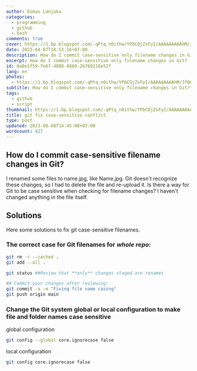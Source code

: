 ```yaml
---
author: Dimas Lanjaka
categories:
  - programming
  - github
  - bash
comments: true
cover: https://1.bp.blogspot.com/-qPtq_n0ithw/YPbCOjZsFyI/AAAAAAAAAhM/JfQ6R2yIcgYMlTZ9GhPaOgFEZ1rm0O0lACLcBGAsYHQ/s600/git-cli-commands.jpg
date: 2023-04-07T18:53:16+07:00
description: How do I commit case-sensitive only filename changes in Git?
excerpt: How do I commit case-sensitive only filename changes in Git?
id: 0a0e1f59-7e67-4888-8860-2b769218e52f
lang: en
photos:
  - https://1.bp.blogspot.com/-qPtq_n0ithw/YPbCOjZsFyI/AAAAAAAAAhM/JfQ6R2yIcgYMlTZ9GhPaOgFEZ1rm0O0lACLcBGAsYHQ/s600/git-cli-commands.jpg
subtitle: How do I commit case-sensitive only filename changes in Git?
tags:
  - github
  - script
thumbnail: https://1.bp.blogspot.com/-qPtq_n0ithw/YPbCOjZsFyI/AAAAAAAAAhM/JfQ6R2yIcgYMlTZ9GhPaOgFEZ1rm0O0lACLcBGAsYHQ/s600/git-cli-commands.jpg
title: git fix case-sensitive conflict
type: post
updated: 2023-08-08T14:45:08+07:00
wordcount: 427
---
```


## How do I commit case-sensitive filename changes in Git?

I renamed some files to name.jpg, like Name.jpg.
Git doesn't recognize these changes, so I had to delete the file and re-upload it.
Is there a way for Git to be case sensitive when checking for filename changes?
I haven't changed anything in the file itself.  

## Solutions
Here some solutions to fix git case-sensitive filenames.

### The correct case for Git filenames for *whole repo*:  

```bash
git rm -r --cached .
git add --all .

git status ##Review that **only** changes staged are renames

## Commit your changes after reviewing:
git commit -a -m "Fixing file name casing"
git push origin main
```

### Change the Git system global or local configuration to make file and folder names case sensitive 
global configuration
```bash
git config --global core.ignorecase false
```

local configuration
```bash
git config core.ignorecase false
```
